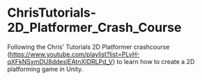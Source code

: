# ChrisTutorials-2D_Platformer_Crash_Course
Following the Chris' Tutorials 2D Platformer crashcourse (https://www.youtube.com/playlist?list=PLyH-qXFkNSxmDU8ddeslEAtnXIDRLPd_V) to learn how to create a 2D platforming game in Unity.
